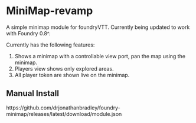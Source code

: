<h1>MiniMap-revamp</h1>

A simple minimap module for foundryVTT. Currently being updated to work with Foundry 0.8^.

Currently has the following features:

1. Shows a minimap with a controllable view port, pan the map using the minimap.
2. Players view shows only explored areas.
3. All player token are shown live on the minimap.

<h2>Manual Install</h2>
https://github.com/drjonathanbradley/foundry-minimap/releases/latest/download/module.json
